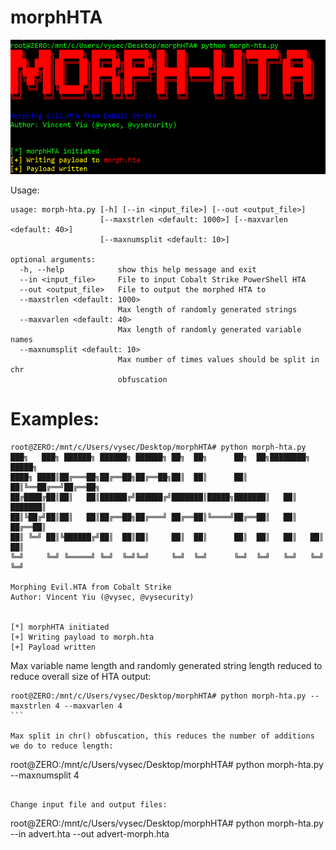 morphHTA
========

<img src="example.png">

Usage: 
```
usage: morph-hta.py [-h] [--in <input_file>] [--out <output_file>]
                    [--maxstrlen <default: 1000>] [--maxvarlen <default: 40>]
                    [--maxnumsplit <default: 10>]

optional arguments:
  -h, --help            show this help message and exit
  --in <input_file>     File to input Cobalt Strike PowerShell HTA
  --out <output_file>   File to output the morphed HTA to
  --maxstrlen <default: 1000>
                        Max length of randomly generated strings
  --maxvarlen <default: 40>
                        Max length of randomly generated variable names
  --maxnumsplit <default: 10>
                        Max number of times values should be split in chr
                        obfuscation
```

Examples:
=========
```
root@ZERO:/mnt/c/Users/vysec/Desktop/morphHTA# python morph-hta.py
﻿███╗   ███╗ ██████╗ ██████╗ ██████╗ ██╗  ██╗      ██╗  ██╗████████╗ █████╗
████╗ ████║██╔═══██╗██╔══██╗██╔══██╗██║  ██║      ██║  ██║╚══██╔══╝██╔══██╗
██╔████╔██║██║   ██║██████╔╝██████╔╝███████║█████╗███████║   ██║   ███████║
██║╚██╔╝██║██║   ██║██╔══██╗██╔═══╝ ██╔══██║╚════╝██╔══██║   ██║   ██╔══██║
██║ ╚═╝ ██║╚██████╔╝██║  ██║██║     ██║  ██║      ██║  ██║   ██║   ██║  ██║
╚═╝     ╚═╝ ╚═════╝ ╚═╝  ╚═╝╚═╝     ╚═╝  ╚═╝      ╚═╝  ╚═╝   ╚═╝   ╚═╝  ╚═╝

Morphing Evil.HTA from Cobalt Strike
Author: Vincent Yiu (@vysec, @vysecurity)


[*] morphHTA initiated
[+] Writing payload to morph.hta
[+] Payload written
```


Max variable name length and randomly generated string length reduced to reduce overall size of HTA output:

```
root@ZERO:/mnt/c/Users/vysec/Desktop/morphHTA# python morph-hta.py --maxstrlen 4 --maxvarlen 4
﻿```

Max split in chr() obfuscation, this reduces the number of additions we do to reduce length:

```
root@ZERO:/mnt/c/Users/vysec/Desktop/morphHTA# python morph-hta.py --maxnumsplit 4
```

Change input file and output files:

```
root@ZERO:/mnt/c/Users/vysec/Desktop/morphHTA# python morph-hta.py --in advert.hta --out advert-morph.hta
```